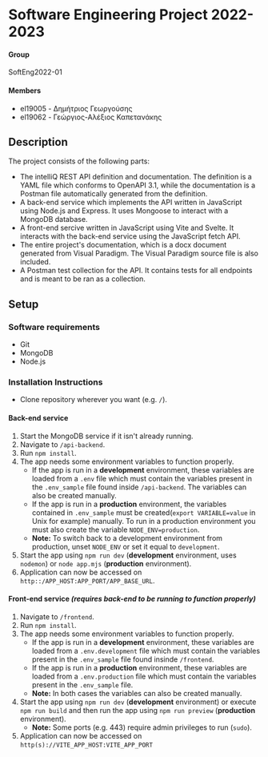 # Software Engineering Project 2022-2023

#### __Group__
SoftEng2022-01
#### __Members__
* el19005 - Δημήτριος Γεωργούσης
* el19062 - Γεώργιος-Αλέξιος Καπετανάκης

## Description
The project consists of the following parts:
* The intelliQ REST API definition and documentation. The definition is a YAML file which conforms to OpenAPI 3.1, while the documentation is a Postman file automatically generated from the definition.
* A back-end service which implements the API written in JavaScript using Node.js and Express. It uses Mongoose to interact with a MongoDB database.
* A front-end sercive written in JavaScript using Vite and Svelte. It interacts with the back-end service using the JavaScript fetch API.
* The entire project's documentation, which is a docx document generated from Visual Paradigm. The Visual Paradigm source file is also included.
* A Postman test collection for the API. It contains tests for all endpoints and is meant to be ran as a collection.

## Setup

### Software requirements
* Git
* MongoDB
* Node.js

### Installation Instructions
* Clone repository wherever you want (e.g. `/`).
#### Back-end service
1. Start the MongoDB service if it isn't already running.
2. Navigate to `/api-backend`.
3. Run `npm install`.
4. The app needs some environment variables to function properly.
   * If the app is run in a __development__ environment, these variables are loaded from a `.env` file which must contain the variables present in the `.env_sample` file found inside `/api-backend`. The variables can also be created manually.
   * If the app is run in a __production__ environment, the variables contained in `.env_sample` must be created(`export VARIABLE=value` in Unix for example) manually. To run in a production environment you must also create the variable `NODE_ENV=production`.
   * __Note:__ To switch back to a development environment from production, unset `NODE_ENV` or set it equal to `development`.
4. Start the app using `npm run dev` (__development__ environment, uses `nodemon`) or `node app.mjs` (__production__ environment).
3. Application can now be accessed on `http::/APP_HOST:APP_PORT/APP_BASE_URL`.
#### Front-end service _(requires back-end to be running to function properly)_
1. Navigate to `/frontend`.
2. Run `npm install`.
3. The app needs some environment variables to function properly.
   * If the app is run in a __development__ environment, these variables are loaded from a `.env.development` file which must contain the variables present in the `.env_sample` file found insinde `/frontend`.
   * If the app is run in a __production__ environment, these variables are loaded from a `.env.production` file which must contain the variables present in the `.env_sample` file.
   * __Note:__ In both cases the variables can also be created manually.
4. Start the app using `npm run dev` (__development__ environment) or execute `npm run build` and then run the app using `npm run preview` (__production__ environment).
   * __Note:__ Some ports (e.g. 443) require admin privileges to run (`sudo`).
5. Application can now be accessed on `http(s)://VITE_APP_HOST:VITE_APP_PORT`
